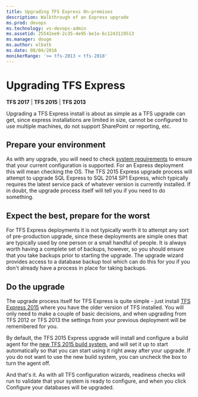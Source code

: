 ```yaml
---
title: Upgrading TFS Express On-premises
description: Walkthrough of an Express upgrade
ms.prod: devops
ms.technology: vs-devops-admin
ms.assetid: 25542ee9-2c35-4e95-be1e-6c1243119513
ms.manager: douge
ms.author: elbatk
ms.date: 08/04/2016
monikerRange: '>= tfs-2013 < tfs-2018'
---
```




# Upgrading TFS Express

**TFS 2017** | **TFS 2015** | **TFS 2013**

Upgrading a TFS Express install is about as simple as a TFS upgrade can get, since 
express installations are limited in size, cannot be configured to use multiple machines,
do not support SharePoint or reporting, etc. 

## Prepare your environment

As with any upgrade, you will need to check [system requirements](../requirements.md) to
ensure that your current configuration is supported. For an Express deployment this will mean 
checking the OS. The TFS 2015 Express upgrade process will attempt to upgrade SQL Express to
SQL 2014 SP1 Express, which typically requires the latest service pack of whatever version
is currently installed. If in doubt, the upgrade process itself will tell you if you need to do 
something. 

## Expect the best, prepare for the worst

For TFS Express deployments it is not typically worth it to attempt any sort of pre-production upgrade,
since these deployments are simple ones that are typically used by one person or a small handful of
people. It is always worth having a complete set of backups, however, so you should ensure that 
you take backups prior to starting the upgrade. The upgrade wizard provides access to a
database backup tool which can do this for you if you don't already have a process in place for
taking backups.

## Do the upgrade

The upgrade process itself for TFS Express is quite simple -
just install [TFS Express 2015](https://www.visualstudio.com/en-us/downloads/download-visual-studio-vs)
where you have the older version of TFS installed.
You will only need to make a couple of basic decisions, and when upgrading
from TFS 2012 or TFS 2013 the settings from your previous deployment will be remembered for you.

By default, the TFS 2015 Express upgrade will install and configure a build agent for the 
[new TFS 2015 build system](../../build-release/overview.md), and will set it up to start automatically
so that you can start using it right away after your upgrade. If you do not want to use the 
new build system, you can uncheck the box to turn the agent off.

And that's it. As with all TFS configuration wizards, readiness checks will run to validate that your
system is ready to configure, and when you click Configure your databases will be upgraded.

